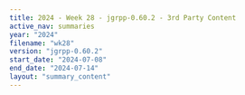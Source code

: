 ```yaml
---
title: 2024 - Week 28 - jgrpp-0.60.2 - 3rd Party Content
active_nav: summaries
year: "2024"
filename: "wk28"
version: "jgrpp-0.60.2"
start_date: "2024-07-08"
end_date: "2024-07-14"
layout: "summary_content"
---
```

